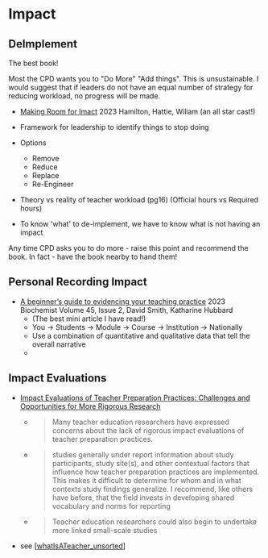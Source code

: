 Impact
======

DeImplement
-----------

The best book!

Most the CPD wants you to "Do More" "Add things". 
This is unsustainable.
I would suggest that if leaders do not have an equal number of strategy for reducing workload, no progress will be made.
* [Making Room for Imact](https://uk.sagepub.com/en-gb/eur/making-room-for-impact/book284976) 2023 Hamilton, Hattie, Wiliam (an all star cast!)

* Framework for leadership to identify things to stop doing
* Options
    * Remove
    * Reduce
    * Replace
    * Re-Engineer
* Theory vs reality of teacher workload (pg16) (Official hours vs Required hours)
* To know 'what' to de-implement, we have to know what is not having an impact

Any time CPD asks you to do more - raise this point and recommend the book. In fact - have the book nearby to hand them!


Personal Recording Impact
-------------------------

* [A beginner’s guide to evidencing your teaching practice](https://doi.org/10.1042/bio_2023_110) 2023 Biochemist Volume 45, Issue 2, David Smith, Katharine Hubbard
    * (The best mini article I have read!)
    * You -> Students -> Module -> Course -> Institution -> Nationally
    * Use a combination of quantitative and qualitative data that tell the overall narrative
    * 

Impact Evaluations
------------------

* [Impact Evaluations of Teacher Preparation Practices: Challenges and Opportunities for More Rigorous Research](https://doi.org/10.3102/00346543231174413)
    * > Many teacher education researchers have expressed concerns about the lack of rigorous impact evaluations of teacher preparation practices.
    * > studies generally under report information about study participants, study site(s), and other contextual factors that influence how teacher preparation practices are implemented. This makes it difficult to determine for whom and in what contexts study findings generalize. I recommend, like others have before, that the field invests in developing shared vocabulary and norms for reporting
    * > Teacher education researchers could also begin to undertake more linked small-scale studies

* see [[whatIsATeacher_unsorted]]

[//begin]: # "Autogenerated link references for markdown compatibility"
[whatIsATeacher_unsorted]: whatIsATeacher_unsorted.md "Nonsense - needs rework"
[//end]: # "Autogenerated link references"